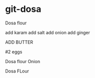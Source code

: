 # git-dosa
Dosa flour

add karam
add salt
add onion
add ginger


ADD BUTTER


#2 eggs

Dosa flour 
Onion



Dosa FLour 

